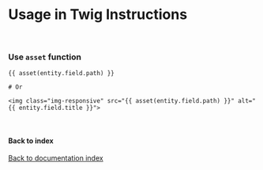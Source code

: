 # Usage in Twig Instructions

<br>

### Use `asset` function

```twig
{{ asset(entity.field.path) }}

# Or

<img class="img-responsive" src="{{ asset(entity.field.path) }}" alt="{{ entity.field.title }}">
```

<br>

#### Back to index
[Back to documentation index](index.md)
